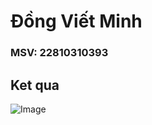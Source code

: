 # Đồng Viết Minh
### MSV: 22810310393
## Ket qua
![Image](https://github.com/user-attachments/assets/b0774054-89af-47ac-b4ba-c8afefda51d7)
